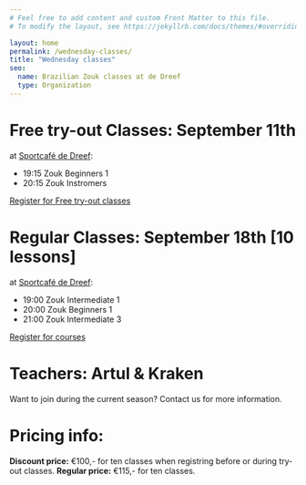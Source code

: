 ```yaml
---
# Feel free to add content and custom Front Matter to this file.
# To modify the layout, see https://jekyllrb.com/docs/themes/#overriding-theme-defaults

layout: home
permalink: /wednesday-classes/
title: "Wednesday classes"
seo:
  name: Brazilian Zouk classes at de Dreef
  type: Organization
---
```


# Free try-out Classes: September 11th

at [Sportcafé de Dreef](https://www.google.com/maps/place/Sportcafe+De+Dreef/@52.1210203,5.1168421,17z/data=!3m1!4b1!4m5!3m4!1s0x47c66f20f13d3cad:0x4866ca24be334309!8m2!3d52.1210203!4d5.1190308):
- 19:15 Zouk Beginners 1
- 20:15 Zouk Instromers

[Register for Free try-out classes](http://www.salsaventura.nl/utrecht)

# Regular Classes: September 18th [10 lessons]

at [Sportcafé de Dreef](https://www.google.com/maps/place/Sportcafe+De+Dreef/@52.1210203,5.1168421,17z/data=!3m1!4b1!4m5!3m4!1s0x47c66f20f13d3cad:0x4866ca24be334309!8m2!3d52.1210203!4d5.1190308):
- 19:00 Zouk Intermediate 1
- 20:00 Zouk Beginners 1
- 21:00 Zouk Intermediate 3

[Register for courses](http://www.salsaventura.nl/utrecht)

# Teachers: Artul & Kraken

Want to join during the current season?
Contact us for more information.

# Pricing info:
**Discount price:** €100,- for ten classes
when registring before or during try-out classes.
**Regular price:** €115,- for ten classes.
